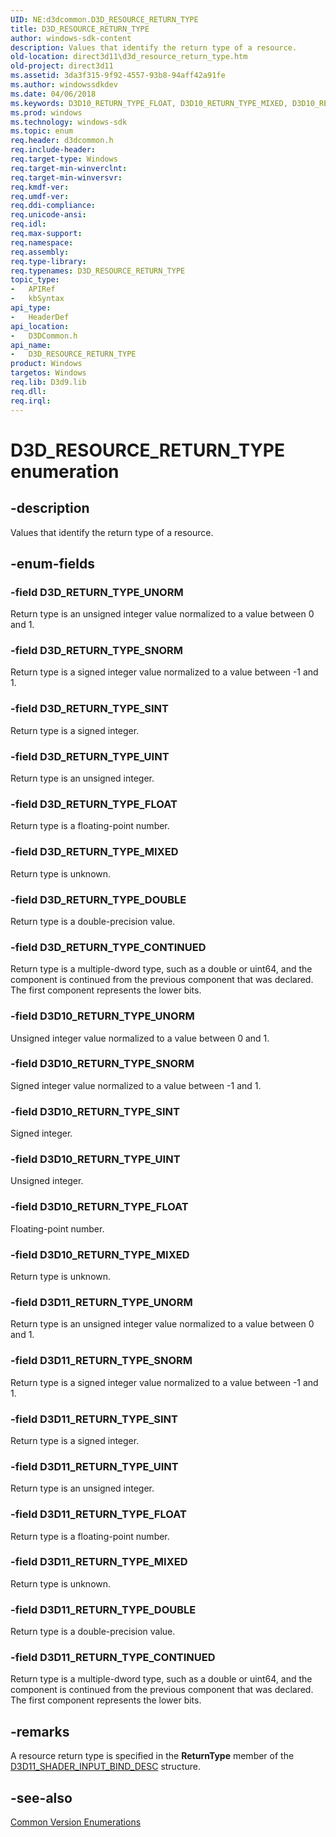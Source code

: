 ```yaml
---
UID: NE:d3dcommon.D3D_RESOURCE_RETURN_TYPE
title: D3D_RESOURCE_RETURN_TYPE
author: windows-sdk-content
description: Values that identify the return type of a resource.
old-location: direct3d11\d3d_resource_return_type.htm
old-project: direct3d11
ms.assetid: 3da3f315-9f92-4557-93b8-94aff42a91fe
ms.author: windowssdkdev
ms.date: 04/06/2018
ms.keywords: D3D10_RETURN_TYPE_FLOAT, D3D10_RETURN_TYPE_MIXED, D3D10_RETURN_TYPE_SINT, D3D10_RETURN_TYPE_SNORM, D3D10_RETURN_TYPE_UINT, D3D10_RETURN_TYPE_UNORM, D3D11_RETURN_TYPE_CONTINUED, D3D11_RETURN_TYPE_DOUBLE, D3D11_RETURN_TYPE_FLOAT, D3D11_RETURN_TYPE_MIXED, D3D11_RETURN_TYPE_SINT, D3D11_RETURN_TYPE_SNORM, D3D11_RETURN_TYPE_UINT, D3D11_RETURN_TYPE_UNORM, D3D_RESOURCE_RETURN_TYPE, D3D_RESOURCE_RETURN_TYPE enumeration [Direct3D 11], D3D_RETURN_TYPE_CONTINUED, D3D_RETURN_TYPE_DOUBLE, D3D_RETURN_TYPE_FLOAT, D3D_RETURN_TYPE_MIXED, D3D_RETURN_TYPE_SINT, D3D_RETURN_TYPE_SNORM, D3D_RETURN_TYPE_UINT, D3D_RETURN_TYPE_UNORM, d3dcommon/D3D10_RETURN_TYPE_FLOAT, d3dcommon/D3D10_RETURN_TYPE_MIXED, d3dcommon/D3D10_RETURN_TYPE_SINT, d3dcommon/D3D10_RETURN_TYPE_SNORM, d3dcommon/D3D10_RETURN_TYPE_UINT, d3dcommon/D3D10_RETURN_TYPE_UNORM, d3dcommon/D3D11_RETURN_TYPE_CONTINUED, d3dcommon/D3D11_RETURN_TYPE_DOUBLE, d3dcommon/D3D11_RETURN_TYPE_FLOAT, d3dcommon/D3D11_RETURN_TYPE_MIXED, d3dcommon/D3D11_RETURN_TYPE_SINT, d3dcommon/D3D11_RETURN_TYPE_SNORM, d3dcommon/D3D11_RETURN_TYPE_UINT, d3dcommon/D3D11_RETURN_TYPE_UNORM, d3dcommon/D3D_RESOURCE_RETURN_TYPE, d3dcommon/D3D_RETURN_TYPE_CONTINUED, d3dcommon/D3D_RETURN_TYPE_DOUBLE, d3dcommon/D3D_RETURN_TYPE_FLOAT, d3dcommon/D3D_RETURN_TYPE_MIXED, d3dcommon/D3D_RETURN_TYPE_SINT, d3dcommon/D3D_RETURN_TYPE_SNORM, d3dcommon/D3D_RETURN_TYPE_UINT, d3dcommon/D3D_RETURN_TYPE_UNORM, direct3d11.d3d_resource_return_type
ms.prod: windows
ms.technology: windows-sdk
ms.topic: enum
req.header: d3dcommon.h
req.include-header: 
req.target-type: Windows
req.target-min-winverclnt: 
req.target-min-winversvr: 
req.kmdf-ver: 
req.umdf-ver: 
req.ddi-compliance: 
req.unicode-ansi: 
req.idl: 
req.max-support: 
req.namespace: 
req.assembly: 
req.type-library: 
req.typenames: D3D_RESOURCE_RETURN_TYPE
topic_type:
-	APIRef
-	kbSyntax
api_type:
-	HeaderDef
api_location:
-	D3DCommon.h
api_name:
-	D3D_RESOURCE_RETURN_TYPE
product: Windows
targetos: Windows
req.lib: D3d9.lib
req.dll: 
req.irql: 
---
```


# D3D_RESOURCE_RETURN_TYPE enumeration


## -description


Values that identify the return type of a resource.


## -enum-fields




### -field D3D_RETURN_TYPE_UNORM

Return type is an unsigned integer value normalized to a value between 0 and 1.


### -field D3D_RETURN_TYPE_SNORM

Return type is a signed integer value normalized to a value between -1 and 1.


### -field D3D_RETURN_TYPE_SINT

Return type is a signed integer.


### -field D3D_RETURN_TYPE_UINT

Return type is an unsigned integer.


### -field D3D_RETURN_TYPE_FLOAT

Return type is a floating-point number.


### -field D3D_RETURN_TYPE_MIXED

Return type is unknown.


### -field D3D_RETURN_TYPE_DOUBLE

Return type is a double-precision value.


### -field D3D_RETURN_TYPE_CONTINUED

Return type is a multiple-dword type, such as a double or uint64, and the component is continued from the previous component that was declared.  The first component represents the lower bits.


### -field D3D10_RETURN_TYPE_UNORM

Unsigned integer value normalized to a value between 0 and 1.


### -field D3D10_RETURN_TYPE_SNORM

Signed integer value normalized to a value between -1 and 1.


### -field D3D10_RETURN_TYPE_SINT

Signed integer.


### -field D3D10_RETURN_TYPE_UINT

Unsigned integer.


### -field D3D10_RETURN_TYPE_FLOAT

Floating-point number.


### -field D3D10_RETURN_TYPE_MIXED

Return type is unknown.


### -field D3D11_RETURN_TYPE_UNORM

Return type is an unsigned integer value normalized to a value between 0 and 1.


### -field D3D11_RETURN_TYPE_SNORM

Return type is a signed integer value normalized to a value between -1 and 1.


### -field D3D11_RETURN_TYPE_SINT

Return type is a signed integer.


### -field D3D11_RETURN_TYPE_UINT

Return type is an unsigned integer.


### -field D3D11_RETURN_TYPE_FLOAT

Return type is a floating-point number.


### -field D3D11_RETURN_TYPE_MIXED

Return type is unknown.


### -field D3D11_RETURN_TYPE_DOUBLE

Return type is a double-precision value.


### -field D3D11_RETURN_TYPE_CONTINUED

Return type is a multiple-dword type, such as a double or uint64, and the component is continued from the previous component that was declared.  The first component represents the lower bits.


## -remarks



A resource return type is specified in the <b>ReturnType</b> member of the <a href="https://msdn.microsoft.com/384ad8f8-0991-4cd2-bb3d-76b8338686da">D3D11_SHADER_INPUT_BIND_DESC</a> structure.




## -see-also




<a href="https://msdn.microsoft.com/002154d5-74a6-48fb-b55f-8687e4505fc7">Common Version Enumerations</a>
 

 

